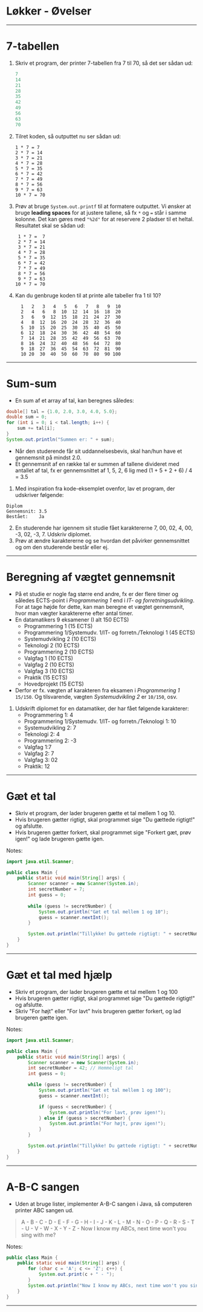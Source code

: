 # Løkker - Øvelser

---

# 7-tabellen

1. Skriv et program, der printer 7-tabellen fra 7 til 70, så det ser sådan ud:
    ```java
    7
    14
    21
    28
    35
    42
    49
    56
    63
    70
    ```
2. Tilret koden, så outputtet nu ser sådan ud:
    ```
    1 * 7 = 7
    2 * 7 = 14
    3 * 7 = 21
    4 * 7 = 28
    5 * 7 = 35
    6 * 7 = 42
    7 * 7 = 49
    8 * 7 = 56
    9 * 7 = 63
    10 * 7 = 70
    ```
3. Prøv at bruge `System.out.printf` til at formatere outputtet. Vi ønsker at bruge **leading spaces** for at justere tallene, så fx `*` og `=` står i samme kolonne. Det kan gøres med `"%2d"` for at reservere 2 pladser til et heltal. Resultatet skal se sådan ud:
    ```
     1 * 7 =  7
     2 * 7 = 14
     3 * 7 = 21
     4 * 7 = 28
     5 * 7 = 35
     6 * 7 = 42
     7 * 7 = 49
     8 * 7 = 56
     9 * 7 = 63
    10 * 7 = 70
    ```
4. Kan du genbruge koden til at printe alle tabeller fra 1 til 10?
    ```
      1   2   3   4   5   6   7   8   9  10
      2   4   6   8  10  12  14  16  18  20
      3   6   9  12  15  18  21  24  27  30
      4   8  12  16  20  24  28  32  36  40
      5  10  15  20  25  30  35  40  45  50
      6  12  18  24  30  36  42  48  54  60
      7  14  21  28  35  42  49  56  63  70
      8  16  24  32  40  48  56  64  72  80
      9  18  27  36  45  54  63  72  81  90
      10 20  30  40  50  60  70  80  90 100
    ```
---

# Sum-sum

- En sum af et array af tal, kan beregnes således:
```java
double[] tal = {1.0, 2.0, 3.0, 4.0, 5.0};
double sum = 0;
for (int i = 0; i < tal.length; i++) {
    sum += tal[i];
}
System.out.println("Summen er: " + sum);
```
- Når den studerende får sit uddannelsesbevis, skal han/hun have et gennemsnit på mindst 2.0.
- Et gennemsnit af en række tal er summen af tallene divideret med antallet af tal, fx er gennemsnittet af 1, 5, 2, 6 lig med (1 + 5 + 2 + 6) / 4 = 3.5
1. Med inspiration fra kode-eksemplet ovenfor, lav et program, der udskriver følgende:
```
Diplom
Gennemsnit: 3.5
Bestået:    Ja
```
2. En studerende har igennem sit studie fået karaktererne 7, 00, 02, 4, 00, -3, 02, -3, 7. Udskriv diplomet.
3. Prøv at ændre karaktererne og se hvordan det påvirker gennemsnittet og om den studerende består eller ej.
---

# Beregning af vægtet gennemsnit

- På et studie er nogle fag større end andre, fx er der flere timer og således ECTS-point i *Programmering 1* end i *IT- og forretningsudvikling*. For at tage højde for dette, kan man beregne et vægtet gennemsnit, hvor man vægter karaktererne efter antal timer.
- En datamatikers 9 eksamener (I alt 150 ECTS)
    - Programmering 1 (15 ECTS)
    - Programmering 1/Systemudv. 1/IT- og forretn./Teknologi 1 (45 ECTS)
    - Systemudvikling 2 (10 ECTS)
    - Teknologi 2 (10 ECTS)
    - Programmering 2 (10 ECTS)
    - Valgfag 1 (10 ECTS)
    - Valgfag 2 (10 ECTS)
    - Valgfag 3 (10 ECTS)
    - Praktik (15 ECTS)
    - Hovedprojekt (15 ECTS)
- Derfor er fx. vægten af karakteren fra eksamen i *Programmering 1* `15/150`. Og tilsvarende, vægten *Systemudvikling 2* er `10/150`, osv.
1. Udskrift diplomet for en datamatiker, der har fået følgende karakterer:
   - Programmering 1: 4
   - Programmering 1/Systemudv. 1/IT- og forretn./Teknologi 1: 10
   - Systemudvikling 2: 7
   - Teknologi 2: 4
   - Programmering 2: -3
   - Valgfag 1:7
   - Valgfag 2: 7
   - Valgfag 3: 02
   - Praktik: 12

---

# Gæt et tal
- Skriv et program, der lader brugeren gætte et tal mellem 1 og 10.
- Hvis brugeren gætter rigtigt, skal programmet sige "Du gættede rigtigt!" og afslutte.
- Hvis brugeren gætter forkert, skal programmet sige "Forkert gæt, prøv igen!" og lade brugeren gætte igen.

Notes:
```java
import java.util.Scanner;

public class Main {
    public static void main(String[] args) {
        Scanner scanner = new Scanner(System.in);
        int secretNumber = 7;
        int guess = 0;
        
        while (guess != secretNumber) {
            System.out.println("Gæt et tal mellem 1 og 10");
            guess = scanner.nextInt();
        }

        System.out.println("Tillykke! Du gættede rigtigt: " + secretNumber);
    }
}
```

---

# Gæt et tal med hjælp
- Skriv et program, der lader brugeren gætte et tal mellem 1 og 100
- Hvis brugeren gætter rigtigt, skal programmet sige "Du gættede rigtigt!" og afslutte.
- Skriv "For højt" eller "For lavt" hvis brugeren gætter forkert, og lad brugeren gætte igen.

Notes:
```java
import java.util.Scanner;

public class Main {
    public static void main(String[] args) {
        Scanner scanner = new Scanner(System.in);
        int secretNumber = 42; // Hemmeligt tal
        int guess = 0;

        while (guess != secretNumber) {
            System.out.println("Gæt et tal mellem 1 og 100");
            guess = scanner.nextInt();

            if (guess < secretNumber) {
                System.out.println("For lavt, prøv igen!");
            } else if (guess > secretNumber) {
                System.out.println("For højt, prøv igen!");
            }
        }

        System.out.println("Tillykke! Du gættede rigtigt: " + secretNumber);
    }
}
```

---

# A-B-C sangen

- Uden at bruge lister, implementer A-B-C sangen i Java, så computeren printer ABC sangen ud.

> A - B - C - D - E - F - G - H - I - J - K - L - M - N - O - P - Q - R - S - T - U - V - W - X - Y - Z - Now I know my ABCs, next time won't you sing with me?

Notes:

```java
public class Main {
    public static void main(String[] args) {
        for (char c = 'A'; c <= 'Z'; c++) {
            System.out.print(c + " - ");
        }
        System.out.println("Now I know my ABCs, next time won't you sing with me?");
    }
}
```

---

